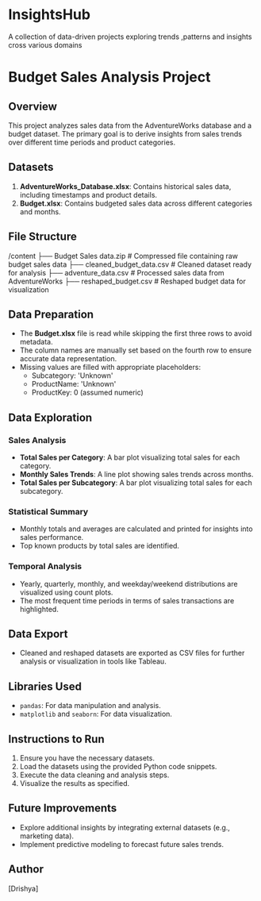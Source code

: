 # InsightsHub
A collection of data-driven projects exploring trends ,patterns and insights cross various domains
# Budget Sales Analysis Project

## Overview
This project analyzes sales data from the AdventureWorks database and a budget dataset. The primary goal is to derive insights from sales trends over different time periods and product categories.

## Datasets
1. **AdventureWorks_Database.xlsx**: Contains historical sales data, including timestamps and product details.
2. **Budget.xlsx**: Contains budgeted sales data across different categories and months.

## File Structure
/content ├── Budget Sales data.zip # Compressed file containing raw budget sales data ├── cleaned_budget_data.csv # Cleaned dataset ready for analysis ├── adventure_data.csv # Processed sales data from AdventureWorks ├── reshaped_budget.csv # Reshaped budget data for visualization

## Data Preparation
- The **Budget.xlsx** file is read while skipping the first three rows to avoid metadata.
- The column names are manually set based on the fourth row to ensure accurate data representation.
- Missing values are filled with appropriate placeholders:
  - Subcategory: 'Unknown'
  - ProductName: 'Unknown'
  - ProductKey: 0 (assumed numeric)

## Data Exploration
### Sales Analysis
- **Total Sales per Category**: A bar plot visualizing total sales for each category.
- **Monthly Sales Trends**: A line plot showing sales trends across months.
- **Total Sales per Subcategory**: A bar plot visualizing total sales for each subcategory.

### Statistical Summary
- Monthly totals and averages are calculated and printed for insights into sales performance.
- Top known products by total sales are identified.

### Temporal Analysis
- Yearly, quarterly, monthly, and weekday/weekend distributions are visualized using count plots.
- The most frequent time periods in terms of sales transactions are highlighted.

## Data Export
- Cleaned and reshaped datasets are exported as CSV files for further analysis or visualization in tools like Tableau.

## Libraries Used
- `pandas`: For data manipulation and analysis.
- `matplotlib` and `seaborn`: For data visualization.

## Instructions to Run
1. Ensure you have the necessary datasets.
2. Load the datasets using the provided Python code snippets.
3. Execute the data cleaning and analysis steps.
4. Visualize the results as specified.

## Future Improvements
- Explore additional insights by integrating external datasets (e.g., marketing data).
- Implement predictive modeling to forecast future sales trends.

## Author
[Drishya]
